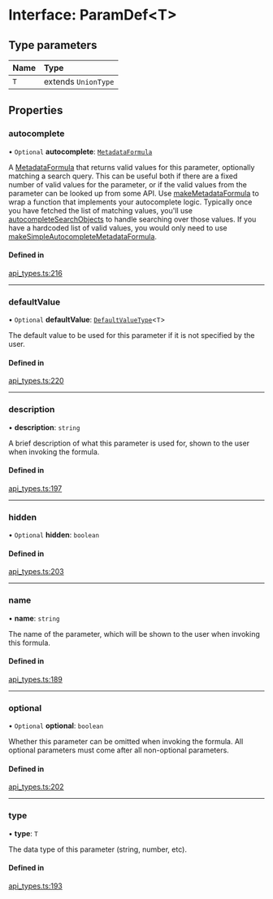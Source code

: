 # Interface: ParamDef<T\>

## Type parameters

| Name | Type |
| :------ | :------ |
| `T` | extends `UnionType` |

## Properties

### autocomplete

• `Optional` **autocomplete**: [`MetadataFormula`](../types/MetadataFormula.md)

A [MetadataFormula](../types/MetadataFormula.md) that returns valid values for this parameter, optionally matching a search
query. This can be useful both if there are a fixed number of valid values for the parameter,
or if the valid values from the parameter can be looked up from some API.
Use [makeMetadataFormula](../functions/makeMetadataFormula.md) to wrap a function that implements your autocomplete logic.
Typically once you have fetched the list of matching values, you'll use
[autocompleteSearchObjects](../functions/autocompleteSearchObjects.md) to handle searching over those values.
If you have a hardcoded list of valid values, you would only need to use
[makeSimpleAutocompleteMetadataFormula](../functions/makeSimpleAutocompleteMetadataFormula.md).

#### Defined in

[api_types.ts:216](https://github.com/coda/packs-sdk/blob/main/api_types.ts#L216)

___

### defaultValue

• `Optional` **defaultValue**: [`DefaultValueType`](../types/DefaultValueType.md)<`T`\>

The default value to be used for this parameter if it is not specified by the user.

#### Defined in

[api_types.ts:220](https://github.com/coda/packs-sdk/blob/main/api_types.ts#L220)

___

### description

• **description**: `string`

A brief description of what this parameter is used for, shown to the user when invoking the formula.

#### Defined in

[api_types.ts:197](https://github.com/coda/packs-sdk/blob/main/api_types.ts#L197)

___

### hidden

• `Optional` **hidden**: `boolean`

#### Defined in

[api_types.ts:203](https://github.com/coda/packs-sdk/blob/main/api_types.ts#L203)

___

### name

• **name**: `string`

The name of the parameter, which will be shown to the user when invoking this formula.

#### Defined in

[api_types.ts:189](https://github.com/coda/packs-sdk/blob/main/api_types.ts#L189)

___

### optional

• `Optional` **optional**: `boolean`

Whether this parameter can be omitted when invoking the formula.
All optional parameters must come after all non-optional parameters.

#### Defined in

[api_types.ts:202](https://github.com/coda/packs-sdk/blob/main/api_types.ts#L202)

___

### type

• **type**: `T`

The data type of this parameter (string, number, etc).

#### Defined in

[api_types.ts:193](https://github.com/coda/packs-sdk/blob/main/api_types.ts#L193)
